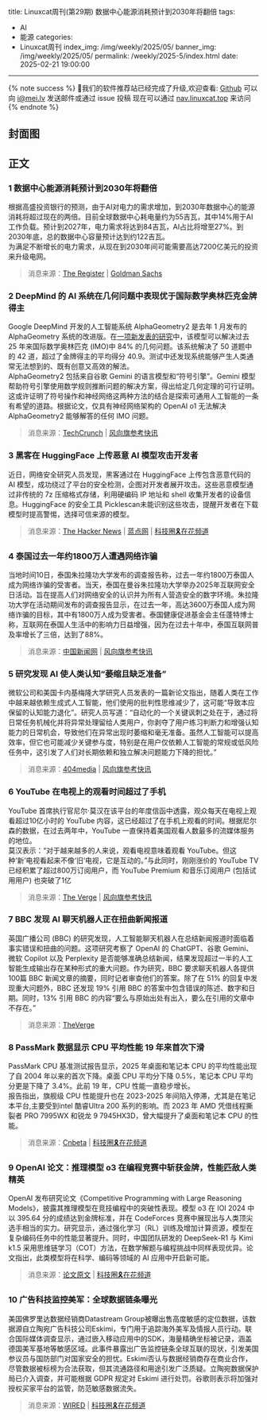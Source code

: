 title: Linuxcat周刊(第29期) 数据中心能源消耗预计到2030年将翻倍
tags:
- AI
- 能源
categories:
- Linuxcat周刊
index_img: /img/weekly/2025/05/
banner_img: /img/weekly/2025/05/
permalink: /weekly/2025-5/index.html
date: 2025-02-21 19:00:00
---
{% note success %}
👏我们的软件推荐站已经完成了升级,欢迎查看: [Github](https://github.com/ssdomei232/nav-next)
可以向 [i@mei.lv](mailto:i@mei.lv) 发送邮件或通过 issue 投稿
现在可以通过 [nav.linuxcat.top](https://nav.linuxcat.top/) 来访问
{% endnote %}

## 封面图

## 正文

### 1 数据中心能源消耗预计到2030年将翻倍

根据高盛投资银行的预测，由于AI对电力的需求增加，到2030年数据中心的能源消耗将超过现在的两倍。目前全球数据中心耗电量约为55吉瓦，其中14%用于AI工作负载。预计到2027年，电力需求将达到84吉瓦，AI占比将增至27%。到2030年底，总的数据中心容量预计达到约122吉瓦。  
为满足不断增长的电力需求，从现在到2030年间可能需要高达7200亿美元的投资来升级电网。
> 消息来源：[The Register](https://www.theregister.com/2025/02/07/datacenter_energy_goldman_sachs/) | [Goldman Sachs](https://www.goldmansachs.com/insights/articles/ai-to-drive-165-increase-in-data-center-power-demand-by-2030)

### 2 DeepMind 的 AI 系统在几何问题中表现优于国际数学奥林匹克金牌得主

Google DeepMind 开发的人工智能系统 AlphaGeometry2 是去年 1 月发布的 AlphaGeometry 系统的改进版。在[一项新发表的研究](https://arxiv.org/abs/2502.03544)中，该模型可以解决过去 25 年来国际数学奥林匹克 (IMO)中 84% 的几何问题。该系统解决了 50 道题中的 42 道，超过了金牌得主的平均得分 40.9。测试中还发现系统能够产生人类通常无法想到的、既有创意又高效的解法。  
AlphaGeometry2 包括来自谷歌 Gemini 的语言模型和“符号引擎”。Gemini 模型帮助符号引擎使用数学规则推断问题的解决方案，得出给定几何定理的可行证明。这或许证明了符号操作和神经网络这两种方法的结合是探索可通用人工智能的一条有希望的道路。根据论文，仅具有神经网络架构的 OpenAI o1 无法解决 AlphaGeometry2 能够解答的任何 IMO 问题。
> 消息来源：[TechCrunch](https://techcrunch.com/2025/02/07/deepmind-claims-its-ai-performs-better-than-international-mathematical-olympiad-gold-medalists/) | [风向旗参考快讯](https://t.me/xhqcankao/17133)

### 3 黑客在 HuggingFace 上传恶意 AI 模型攻击开发者

近日，网络安全研究人员发现，黑客通过在 HuggingFace 上传包含恶意代码的 AI 模型，成功绕过了平台的安全检测，企图对开发者展开攻击。这些恶意模型通过非传统的 7z 压缩格式存储，利用硬编码 IP 地址和 shell 收集开发者的设备信息。HuggingFace 的安全工具 Picklescan未能识别这些攻击，提醒开发者在下载模型时提高警惕，选择可信来源的模型。
> 消息来源：[The Hacker News](https://thehackernews.com/2025/02/malicious-ml-models-found-on-hugging.html) | [蓝点网](https://ourl.co/107804) | [科技圈🎗在花频道](https://t.me/zaihuanews/30735)

### 4 泰国过去一年约1800万人遭遇网络诈骗

当地时间10日，泰国朱拉隆功大学发布的调查报告称，过去一年约1800万泰国人成为网络诈骗的受害者。当天，泰国在曼谷朱拉隆功大学举办2025年互联网安全日活动。旨在提高人们对网络安全的认识并为所有人营造安全的数字环境。朱拉隆功大学在活动期间发布的调查报告显示，在过去一年，高达3600万泰国人成为网络诈骗的目标，其中有1800万人成为受害者。泰国健康促进基金会主任蓬特博士称，互联网在泰国人生活中的影响力日益增强，因为在过去十年中，泰国互联网普及率增长了三倍，达到了88%。
> 消息来源：[中国新闻网](https://m.chinanews.com/wap/detail/zw/gj/2025/02-11/10366446.shtml) | [风向旗参考快讯](https://t.me/xhqcankao/17178)

### 5 研究发现 AI 使人类认知“萎缩且缺乏准备”

微软公司和美国卡内基梅隆大学研究人员发表的一篇新论文指出，随着人类在工作中越来越依赖生成式人工智能，他们使用的批判性思维减少了，这可能“导致本应保留的认知能力退化”。研究人员写道：“自动化的一个关键讽刺之处在于，通过将日常任务机械化并将异常处理留给人类用户，你剥夺了用户练习判断力和增强认知能力的日常机会，导致他们在异常出现时萎缩和毫无准备。虽然人工智能可以提高效率，但它也可能减少关键参与度，特别是在用户仅依赖人工智能的常规或低风险任务中，这引发了人们对长期依赖和独立解决问题能力下降的担忧。”
> 消息来源：[404media](https://www.404media.co/microsoft-study-finds-ai-makes-human-cognition-atrophied-and-unprepared-3/) | [风向旗参考快讯](https://t.me/xhqcankao/17181)

### 6 YouTube 在电视上的观看时间超过了手机

YouTube 首席执行官尼尔·莫汉在该平台的年度信函中透露，观众每天在电视上观看超过10亿小时的 YouTube 内容，这已经超过了在手机上观看的时间。根据尼尔森的数据，在过去两年中，YouTube 一直保持着美国观看人数最多的流媒体服务的地位。  
莫汉表示：“对于越来越多的人来说，观看电视意味着观看 YouTube。但这种‘新’电视看起来不像‘旧’电视，它是互动的。”与此同时，刚刚涨价的 YouTube TV 已经积累了超过800万订阅用户，而 YouTube Premium 和音乐订阅用户 (包括试用用户) 也突破了1亿  
> 消息来源：[The Verge](https://www.theverge.com/news/609684/youtube-bigger-tvs-phones-streaming) | [风向旗参考快讯](https://t.me/xhqcankao/17195)

### 7 BBC 发现 AI 聊天机器人正在扭曲新闻报道

英国广播公司 (BBC) 的研究发现，人工智能聊天机器人在总结新闻报道时面临着事实错误和扭曲的问题。这项研究考察了 OpenAI 的 ChatGPT、谷歌 Gemini、微软 Copilot 以及 Perplexity 是否能够准确总结新闻，结果发现超过一半的人工智能生成输出存在某种形式的重大问题。作为研究，BBC 要求聊天机器人各提供100篇 BBC 新闻文章的摘要，同时记者审查他们的答案。除了在 51% 的回复中发现重大问题外，BBC 还发现 19% 引用 BBC 的答案中包含错误的陈述、数字和日期。同时，13% 引用 BBC 的内容“要么与原始出处有出入，要么在引用的文章中不存在。”
> 消息来源：[TheVerge](https://www.theverge.com/news/610006/ai-chatbots-distorting-news-bbc-study)

### 8 PassMark 数据显示 CPU 平均性能 19 年来首次下滑

PassMark CPU 基准测试报告显示，2025 年桌面和笔记本 CPU 的平均性能出现了自 2004 年以来的首次下降。桌面 CPU 平均分下降 0.5%，笔记本 CPU 平均分更是下降了 3.4%。此前 19 年，CPU 性能一直稳步增长。  
报告指出，旗舰级 CPU 性能提升也在 2023-2025 年间陷入停滞，尤其是在笔记本平台,主要受到intel 酷睿Ultra 200 系列的影响。而 2023 年 AMD 凭借线程撕裂者 PRO 7995WX 和锐龙 9 7945HX3D，曾大幅提升了桌面和笔记本 CPU 的性能。
> 消息来源：[Cnbeta](https://www.cnbeta.com.tw/articles/tech/1478040.htm) | [科技圈🎗在花频道](https://t.me/zaihuanews/30808)

### 9 OpenAI 论文：推理模型 o3 在编程竞赛中斩获金牌，性能匹敌人类精英

OpenAI 发布研究论文《Competitive Programming with Large Reasoning Models》，披露其推理模型在竞技编程中的突破性表现。模型 o3 在 IOI 2024 中以 395.64 分的成绩达到金牌标准，并在 CodeForces 竞赛中展现出与人类顶尖选手相当的实力。研究显示，通过强化学习（RL）训练及增加计算资源，模型在复杂编码任务中的性能显著提升。同时，中国团队研发的 DeepSeek-R1 与 Kimi k1.5 采用思维链学习（COT）方法，在数学解题与编程挑战中同样表现优异。论文指出，此类模型将在科学、编码等领域的 AI 应用中开启新可能。
> 消息来源：[论文原文](https://arxiv.org/html/2502.06807v1) | [科技圈🎗在花频道](https://t.me/zaihuanews/30811)

### 10 广告科技监控美军：全球数据链条曝光

美国佛罗里达数据经销商Datastream Group被曝出售高度敏感的定位数据，该数据源自立陶宛广告科技公司Eskimi，专门用于追踪海外美军及情报人员行动。联合国际媒体调查显示，通过嵌入移动应用中的SDK，海量精确坐标被记录，涵盖德国美军基地等敏感区域。此事件暴露出广告监控链条全球互联的现状，引发美国参议员与国防部门对国家安全的担忧。Eskimi否认与数据经销商存在商业合作，尽管数据被标榜为合法获取，但其流通路径和用途引发广泛质疑。立陶宛数据保护局已介入调查，并可能根据 GDPR 规定对 Eskimi 进行处罚。谷歌则表示将加强对授权买家平台的监管，防范敏感数据流失。
> 消息来源：[WIRED](https://www.wired.com/story/rtb-location-data-us-military/) | [科技圈🎗在花频道](https://t.me/zaihuanews/30816)

